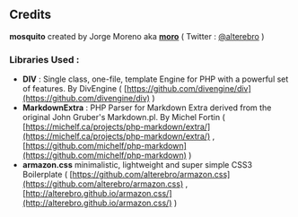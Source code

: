 <!--
order : 5
-->

## Credits

**mosquito** created by Jorge Moreno aka **[moro](http://moro.es)** ( Twitter : [@alterebro](https://twitter.com/alterebro) )

### Libraries Used :

- **DIV** : Single class, one-file, template Engine for PHP with a powerful set of features. By DivEngine ( [https://github.com/divengine/div](https://github.com/divengine/div) )
- **MarkdownExtra** : PHP Parser for Markdown Extra derived from the original John Gruber's Markdown.pl. By Michel Fortin ( [https://michelf.ca/projects/php-markdown/extra/](https://michelf.ca/projects/php-markdown/extra/) ,
[https://github.com/michelf/php-markdown](https://github.com/michelf/php-markdown) )
- **armazon.css** minimalistic, lightweight and super simple CSS3 Boilerplate ( [https://github.com/alterebro/armazon.css](https://github.com/alterebro/armazon.css) , [http://alterebro.github.io/armazon.css/](http://alterebro.github.io/armazon.css/) )
